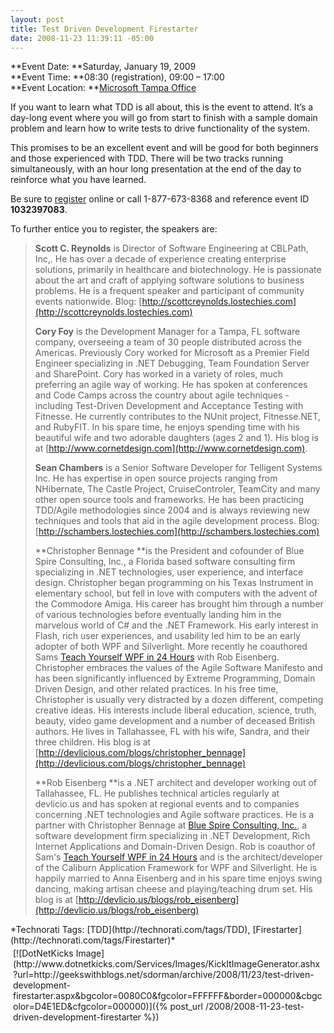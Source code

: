 ```yaml
---
layout: post
title: Test Driven Development Firestarter
date: 2008-11-23 11:39:11 -05:00
---
```


**Event Date: **Saturday, January 19, 2009       
**Event Time: **08:30 (registration), 09:00 – 17:00       
**Event Location: **[Microsoft Tampa Office](http://www.microsoft.com/about/companyinformation/usaoffices/southeast/tampa.mspx)       

If you want to learn what TDD is all about, this is the event to attend. It’s a day-long event where you will go from start to finish with a sample domain problem and learn how to write tests to drive functionality of the system.

This promises to be an excellent event and will be good for both beginners and those experienced with TDD. There will be two tracks running simultaneously, with an hour long presentation at the end of the day to reinforce what you have learned.

Be sure to [register](http://msevents.microsoft.com/CUI/EventDetail.aspx?EventID=1032397083&culture=en-US) online or call 1-877-673-8368 and reference event ID **1032397083**.

To further entice you to register, the speakers are:

> **Scott C. Reynolds** is Director of Software Engineering at CBLPath, Inc,. He has over a decade of experience creating enterprise solutions, primarily in healthcare and biotechnology. He is passionate about the art and craft of applying software solutions to business problems. He is a frequent speaker and participant of community events nationwide. Blog: [http://scottcreynolds.lostechies.com](http://scottcreynolds.lostechies.com)
> 
> **Cory Foy** is the Development Manager for a Tampa, FL software company, overseeing a team of 30 people distributed across the Americas. Previously Cory worked for Microsoft as a Premier Field Engineer specializing in .NET Debugging, Team Foundation Server and SharePoint. Cory has worked in a variety of roles, much preferring an agile way of working. He has spoken at conferences and Code Camps across the country about agile techniques - including Test-Driven Development and Acceptance Testing with Fitnesse. He currently contributes to the NUnit project, Fitnesse.NET, and RubyFIT. In his spare time, he enjoys spending time with his beautiful wife and two adorable daughters (ages 2 and 1). His blog is at [http://www.cornetdesign.com](http://www.cornetdesign.com).
> 
> **Sean Chambers** is a Senior Software Developer for Telligent Systems Inc. He has expertise in open source projects ranging from NHibernate, The Castle Project, CruiseControler, TeamCity and many other open source tools and frameworks. He has been practicing TDD/Agile methodologies since 2004 and is always reviewing new techniques and tools that aid in the agile development process. Blog: [http://schambers.lostechies.com](http://schambers.lostechies.com)
> 
> **Christopher Bennage **is the President and cofounder of Blue Spire Consulting, Inc., a Florida based software consulting firm specializing in .NET technologies, user experience, and interface design. Christopher began programming on his Texas Instrument in elementary school, but fell in love with computers with the advent of the Commodore Amiga. His career has brought him through a number of various technologies before eventually landing him in the marvelous world of C# and the .NET Framework. His early interest in Flash, rich user experiences, and usability led him to be an early adopter of both WPF and Silverlight. More recently he coauthored Sams [Teach Yourself WPF in 24 Hours](http://www.amazon.com/gp/product/0672329859?&camp=212361&linkCode=wey&tag=bluspiconinc-20&creative=380733) with Rob Eisenberg. Christopher embraces the values of the Agile Software Manifesto and has been significantly influenced by Extreme Programming, Domain Driven Design, and other related practices. In his free time, Christopher is usually very distracted by a dozen different, competing creative ideas. His interests include liberal education, science, truth, beauty, video game development and a number of deceased British authors. He lives in Tallahassee, FL with his wife, Sandra, and their three children. His blog is at [http://devlicious.com/blogs/christopher_bennage](http://devlicious.com/blogs/christopher_bennage)
> 
> **Rob Eisenberg **is a .NET architect and developer working out of Tallahassee, FL. He publishes technical articles regularly at devlicio.us and has spoken at regional events and to companies concerning .NET technologies and Agile software practices. He is a partner with Christopher Bennage at [Blue Spire Consulting, Inc.](http://www.bluespire.com), a software development firm specializing in .NET Development, Rich Internet Applications and Domain-Driven Design. Rob is coauthor of Sam's [Teach Yourself WPF in 24 Hours](http://www.amazon.com/gp/product/0672329859?&camp=212361&linkCode=wey&tag=bluspiconinc-20&creative=380733) and is the architect/developer of the Caliburn Application Framework for WPF and Silverlight. He is happily married to Anna Eisenberg and in his spare time enjoys swing dancing, making artisan cheese and playing/teaching drum set. His blog is at [http://devlicio.us/blogs/rob_eisenberg](http://devlicio.us/blogs/rob_eisenberg)

  <div style="padding-bottom: 0px; margin: 0px; padding-left: 0px; padding-right: 0px; display: inline; float: none; padding-top: 0px" id="scid:0767317B-992E-4b12-91E0-4F059A8CECA8:03fc12b7-7af6-4f9f-9a28-e2275ee10e5d" class="wlWriterSmartContent">*Technorati Tags: [TDD](http://technorati.com/tags/TDD), [Firestarter](http://technorati.com/tags/Firestarter)*</div><div class="wlWriterHeaderFooter" style="text-align:left; margin:0px; padding:4px 4px 4px 4px;">[![DotNetKicks Image](http://www.dotnetkicks.com/Services/Images/KickItImageGenerator.ashx?url=http://geekswithblogs.net/sdorman/archive/2008/11/23/test-driven-development-firestarter.aspx&bgcolor=0080C0&fgcolor=FFFFFF&border=000000&cbgcolor=D4E1ED&cfgcolor=000000)]({% post_url /2008/2008-11-23-test-driven-development-firestarter %})</div>
